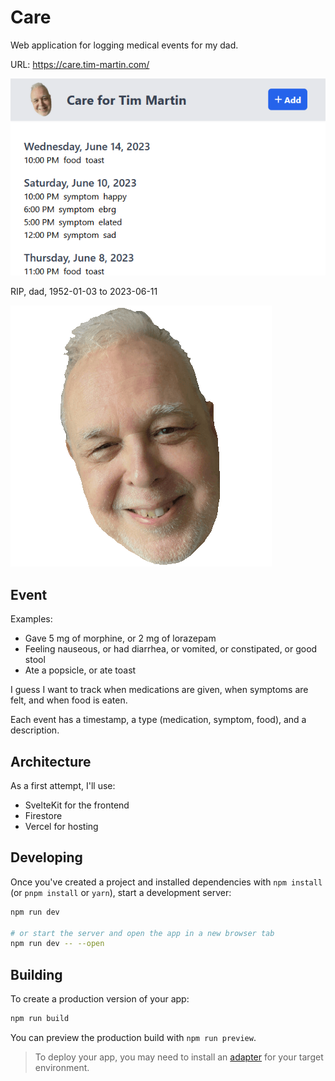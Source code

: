 # Care

Web application for logging medical events for my dad.

URL: https://care.tim-martin.com/

![demo](./demo.png)

RIP, dad, 1952-01-03 to 2023-06-11

![my happy dad](./src/lib/images/dad.png)

## Event

Examples:

- Gave 5 mg of morphine, or 2 mg of lorazepam
- Feeling nauseous, or had diarrhea, or vomited, or constipated, or good stool
- Ate a popsicle, or ate toast

I guess I want to track when medications are given, when symptoms are felt, and when food is eaten.

Each event has a timestamp, a type (medication, symptom, food), and a description.

## Architecture

As a first attempt, I'll use:

- SvelteKit for the frontend
- Firestore
- Vercel for hosting


## Developing

Once you've created a project and installed dependencies with `npm install` (or `pnpm install` or
`yarn`), start a development server:

```bash
npm run dev

# or start the server and open the app in a new browser tab
npm run dev -- --open
```

## Building

To create a production version of your app:

```bash
npm run build
```

You can preview the production build with `npm run preview`.

> To deploy your app, you may need to install an [adapter](https://kit.svelte.dev/docs/adapters) for
> your target environment.
